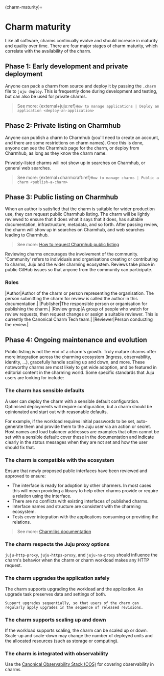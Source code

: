 (charm-maturity)=
# Charm maturity

Like all software, charms continually evolve and should increase in maturity and quality over time. There are four major stages of charm maturity, which correlate with the availability of the charm.

## Phase 1: Early development and private deployment

Anyone can pack a charm from source and deploy it by passing the `.charm` file to `juju deploy`. This is frequently done during development and testing, but can also be used for private charms.

> See more: {external+juju:ref}`How to manage applications | Deploy an application <deploy-an-application>`

## Phase 2: Private listing on Charmhub

Anyone can publish a charm to Charmhub (you'll need to create an account, and there are some restrictions on charm names). Once this is done, anyone can see the Charmhub page for the charm, or deploy from Charmhub, as long as they know the charm name.

Privately-listed charms will not show up in searches on Charmhub, or general web searches.

> See more: {external+charmcraft:ref}`How to manage charms | Public a charm <publish-a-charm>`

## Phase 3: Public listing on Charmhub

When an author is satisfied that the charm is suitable for wider production use, they can request public Charmhub listing. The charm will be lightly reviewed to ensure that it does what it says that it does, has suitable documentation, infrastructure, metadata, and so forth. After passing review, the charm will show up in searches on Charmhub, and web searches leading to Charmhub.

> See more: [How to request Charmhub public listing](#make-your-charm-discoverable)

Reviewing charms encourages the involvement of the community. 'Community' refers to individuals and organisations creating or contributing to charms, Juju and the wider charming ecosystem. Reviews take place in public GitHub issues so that anyone from the community can participate.

### Roles

|Author|Author of the charm or person representing the organisation. The person submitting the charm for review is called the author in this documentation.|
|Publisher|The responsible person or organisation for publishing the charm.|
|Review group|A group of people who watch for review requests, then request changes or assign a suitable reviewer. This is currently the Canonical Charm Tech team.|
|Reviewer|Person conducting the review.|

## Phase 4: Ongoing maintenance and evolution

Public listing is not the end of a charm's growth. Truly mature charms offer more integration across the charming ecosystem (ingress, observability, identity, ...), gracefully handle scaling up and down, and more. These noteworthy charms are most likely to get wide adoption, and be featured in editorial content in the charming world. Some specific standards that Juju users are looking for include:

### The charm has sensible defaults

A user can deploy the charm with a sensible default configuration. Optimised deployments will require configuration, but a charm should be opinionated and start out with reasonable defaults.

For example, if the workload requires initial passwords to be set, auto-generate them and provide them to the Juju user via an action or secret. Host names and load balancer addresses are examples that often cannot be set with a sensible default: cover these in the documentation and indicate clearly in the status messages when they are not set and how the user should fix that.

### The charm is compatible with the ecosystem

Ensure that newly proposed public interfaces have been reviewed and approved to ensure:

- The interface is ready for adoption by other charmers. In most cases this will mean providing a library to help other charms provide or require a relation using the interface.
- There are no conflicts with existing interfaces of published charms.
- Interface names and structure are consistent with the charming ecosystem.
- Tests cover integration with the applications consuming or providing the relations.

> See more: [Charmlibs documentation](https://documentation.ubuntu.com/charmlibs/)

### The charm respects the Juju proxy options

`juju-http-proxy`, `juju-https-proxy`, and `juju-no-proxy` should influence the charm's behavior when the charm or charm workload makes any HTTP request.

### The charm upgrades the application safely

The charm supports upgrading the workload and the application. An upgrade task preserves data and settings of both.

```{tip}
Support upgrades sequentially, so that users of the charm can regularly apply upgrades in the sequence of released revisions.
```

### The charm supports scaling up and down

If the workload supports scaling, the charm can be scaled up or down. Scale-up and scale-down may change the number of deployed units and the allocated resources (such as storage or computing).

### The charm is integrated with observability

Use the [Canonical Observability Stack (COS)](https://documentation.ubuntu.com/observability/) for covering observability in charms.
